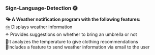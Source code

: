 ### Sign-Language-Detection 🌞
**🌤️ A Weather notification program with the following features:** <br>
⛈️ Displays weather information<br>
☂️ Provides suggestions on whether to bring an umbrella or not <br>
👚It analyzes the temperature to give clothing recommendations <br>
💌Includes a feature to send weather information via email to the user 
